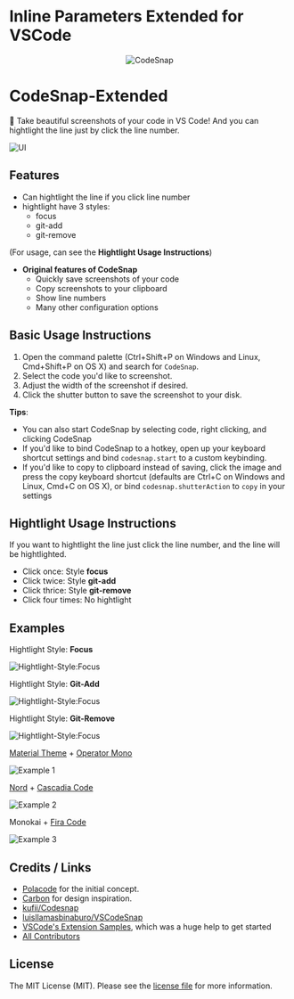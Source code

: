 # Inline Parameters Extended for VSCode

<p align="center">
  <img src="https://raw.githubusercontent.com/RobertOstermann/vscode-codesnap-extended/master/images/icon.png" alt="CodeSnap">
</p>

# CodeSnap-Extended

📸 Take beautiful screenshots of your code in VS Code!
And you can hightlight the line just by click the line number.

![UI](https://raw.githubusercontent.com/RobertOstermann/vscode-codesnap-extended/master/images/ui.png)

## Features

- Can hightlight the line if you click line number
- hightlight have 3 styles:
  - focus
  - git-add
  - git-remove

(For usage, can see the **Hightlight Usage Instructions**)

- **Original features of CodeSnap**
  - Quickly save screenshots of your code
  - Copy screenshots to your clipboard
  - Show line numbers
  - Many other configuration options

## Basic Usage Instructions

1. Open the command palette (Ctrl+Shift+P on Windows and Linux, Cmd+Shift+P on OS X) and search for `CodeSnap`.
2. Select the code you'd like to screenshot.
3. Adjust the width of the screenshot if desired.
4. Click the shutter button to save the screenshot to your disk.

**Tips**:

- You can also start CodeSnap by selecting code, right clicking, and clicking CodeSnap
- If you'd like to bind CodeSnap to a hotkey, open up your keyboard shortcut settings and bind `codesnap.start` to a custom keybinding.
- If you'd like to copy to clipboard instead of saving, click the image and press the copy keyboard shortcut (defaults are Ctrl+C on Windows and Linux, Cmd+C on OS X), or bind `codesnap.shutterAction` to `copy` in your settings

## Hightlight Usage Instructions

If you want to hightlight the line just click the line number, and the line will be hightlighted.

- Click once: Style **focus**
- Click twice: Style **git-add**
- Click thrice: Style **git-remove**
- Click four times: No hightlight

## Examples

Hightlight Style: **Focus**

![Hightlight-Style:Focus](https://raw.githubusercontent.com/RobertOstermann/vscode-codesnap-extended/master/images/hightlight-focus.png)

Hightlight Style: **Git-Add**

![Hightlight-Style:Focus](https://raw.githubusercontent.com/RobertOstermann/vscode-codesnap-extended/master/images/hightlight-add.png)

Hightlight Style: **Git-Remove**

![Hightlight-Style:Focus](https://raw.githubusercontent.com/RobertOstermann/vscode-codesnap-extended/master/images/hightlight-remove.png)

[Material Theme](https://marketplace.visualstudio.com/items?itemName=Equinusocio.vsc-material-theme) + [Operator Mono](https://www.typography.com/fonts/operator/styles/operatormono)

![Example 1](https://raw.githubusercontent.com/RobertOstermann/vscode-codesnap-extended/master/images/material_operator-mono.png)

[Nord](https://github.com/arcticicestudio/nord-visual-studio-code) + [Cascadia Code](https://github.com/microsoft/cascadia-code)

![Example 2](https://raw.githubusercontent.com/RobertOstermann/vscode-codesnap-extended/master/images/nord_cascadia-code.png)

Monokai + [Fira Code](https://github.com/tonsky/FiraCode)

![Example 3](https://raw.githubusercontent.com/RobertOstermann/vscode-codesnap-extended/master/images/monokai_fira-code.png)

## Credits / Links

- [Polacode](https://github.com/octref/polacode) for the initial concept.
- [Carbon](https://carbon.now.sh) for design inspiration.
- [kufii/Codesnap](https://github.com/kufii/CodeSnap)
- [luisllamasbinaburo/VSCodeSnap](https://github.com/luisllamasbinaburo/VSCodeSnap)
- [VSCode's Extension Samples](https://github.com/microsoft/vscode-extension-samples/tree/master/decorator-sample), which was a huge help to get started
- [All Contributors](../../contributors)

## License

The MIT License (MIT). Please see the [license file](LICENSE.md) for more information.
